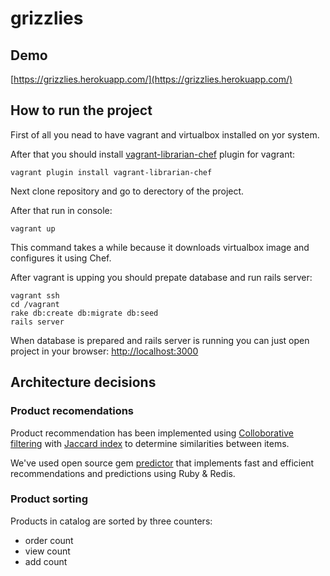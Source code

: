 grizzlies
=========

## Demo
[https://grizzlies.herokuapp.com/](https://grizzlies.herokuapp.com/)

## How to run the project

First of all you nead to have vagrant and virtualbox installed on yor system.

After that you should install [vagrant-librarian-chef](https://github.com/jimmycuadra/vagrant-librarian-chef) plugin for vagrant:
```
vagrant plugin install vagrant-librarian-chef
```

Next clone repository and go to derectory of the project.

After that run in console:
```
vagrant up
```

This command takes a while because it downloads virtualbox image and configures it using Chef.

After vagrant is upping you should prepate database and run rails server:
```
vagrant ssh
cd /vagrant
rake db:create db:migrate db:seed
rails server
```

When database is prepared and rails server is running you can just open project in your browser:
[http://localhost:3000](http://localhost:3000)


## Architecture decisions

### Product recomendations

Product recommendation has been implemented using [Colloborative filtering](http://en.wikipedia.org/wiki/Collaborative_filtering) with [Jaccard index](http://en.wikipedia.org/wiki/Jaccard_index) to determine similarities between items.

We've used open source gem [predictor](https://github.com/Pathgather/predictor) that implements fast and efficient recommendations and predictions using Ruby & Redis.

### Product sorting

Products in catalog are sorted by three counters:
- order count
- view count
- add count

